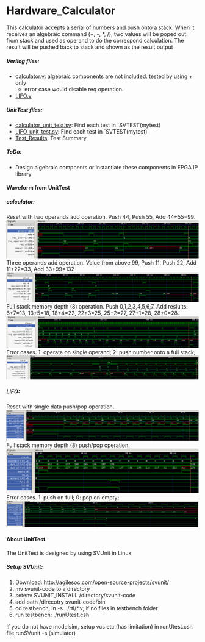 # Hardware_Calculator
This calculator accepts a serial of numbers and push onto a stack. When it receives an algebraic command (+, -, *, /), two values will be poped out from stack and used as operand to do the correspond calculation. The result will be pushed back to stack and shown as the result output


##### Verilog files:
- [calculator.v](rtl/calculator.v): algebraic components are not included. tested by using + only
  - error case would disable req operation.
- [LIFO.v](rtl/LIFO.v)
##### UnitTest files:
- [calculator_unit_test.sv](testbench/calculator_unit_test.sv): Find each test in \`SVTEST(mytest) 
- [LIFO_unit_test.sv](testbench/LIFO_unit_test.sv): Find each test in \`SVTEST(mytest) 
- [Test_Results](testbench/Test_Results): Test Summary

##### ToDo:
- Design algebraic compnents or instantiate these components in FPGA IP library

#### Waveform from UnitTest
##### calculator:
Reset with two operands add operation. Push 44, Push 55, Add 44+55=99.
![alt text](https://github.com/xxxbano/Hardware_Calculator/blob/master/testbench/waveform/cal_1.png "Logo Title Text 1")
Three operands add operation. Value from above 99, Push 11, Push 22, Add 11+22=33, Add 33+99=132
![alt text](https://github.com/xxxbano/Hardware_Calculator/blob/master/testbench/waveform/cal_2.png "Logo Title Text 1")
Full stack memory depth (8) operation. Push 0,1,2,3,4,5,6,7. Add reslults: 6+7=13, 13+5=18, 18+4=22, 22+3=25, 25+2=27, 27+1=28, 28+0=28.
![alt text](https://github.com/xxxbano/Hardware_Calculator/blob/master/testbench/waveform/cal_3.png "Logo Title Text 1")
Error cases. 1: operate on single operand; 2: push number onto a full stack;
![alt text](https://github.com/xxxbano/Hardware_Calculator/blob/master/testbench/waveform/cal_4.png "Logo Title Text 1")

##### LIFO:
Reset with single data push/pop operation.
![alt text](https://github.com/xxxbano/Hardware_Calculator/blob/master/testbench/waveform/stack_1.png "Logo Title Text 1")
Full stack memory depth (8) push/pop operation.
![alt text](https://github.com/xxxbano/Hardware_Calculator/blob/master/testbench/waveform/stack_2.png "Logo Title Text 1")
Error cases. 1: push on full; 0: pop on empty;
![alt text](https://github.com/xxxbano/Hardware_Calculator/blob/master/testbench/waveform/stack_3.png "Logo Title Text 1")

#### About UnitTest
The UnitTest is designed by using SVUnit in Linux

##### Setup SVUnit:
1. Download: http://agilesoc.com/open-source-projects/svunit/
2. mv svunit-code to a directory
3. setenv SVUNIT_INSTALL /directory/svunit-code 
4. add path /direcotry svunit-code/bin 
5. cd testbench; ln -s ../rtl/*.v; if no files in testbench folder 
6. run testbench: ./runUtest.csh 

If you do not have modelsim, setup vcs etc.(has limitation) in runUtest.csh file
runSVunit -s (simulator)

